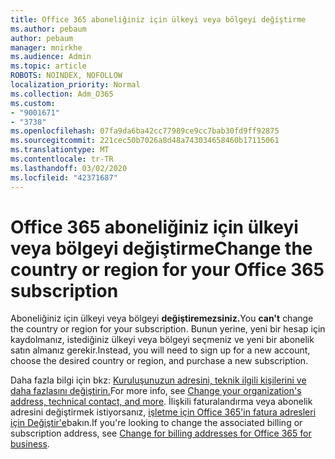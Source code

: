 ```yaml
---
title: Office 365 aboneliğiniz için ülkeyi veya bölgeyi değiştirme
ms.author: pebaum
author: pebaum
manager: mnirkhe
ms.audience: Admin
ms.topic: article
ROBOTS: NOINDEX, NOFOLLOW
localization_priority: Normal
ms.collection: Adm_O365
ms.custom:
- "9001671"
- "3738"
ms.openlocfilehash: 07fa9da6ba42cc77989ce9cc7bab30fd9ff92875
ms.sourcegitcommit: 221cec50b7026a8d48a743034658460b17115061
ms.translationtype: MT
ms.contentlocale: tr-TR
ms.lasthandoff: 03/02/2020
ms.locfileid: "42371687"
---
```

# <a name="change-the-country-or-region-for-your-office-365-subscription"></a><span data-ttu-id="b140a-102">Office 365 aboneliğiniz için ülkeyi veya bölgeyi değiştirme</span><span class="sxs-lookup"><span data-stu-id="b140a-102">Change the country or region for your Office 365 subscription</span></span>

<span data-ttu-id="b140a-103">Aboneliğiniz için ülkeyi veya bölgeyi **değiştiremezsiniz.**</span><span class="sxs-lookup"><span data-stu-id="b140a-103">You **can't** change the country or region for your subscription.</span></span> <span data-ttu-id="b140a-104">Bunun yerine, yeni bir hesap için kaydolmanız, istediğiniz ülkeyi veya bölgeyi seçmeniz ve yeni bir abonelik satın almanız gerekir.</span><span class="sxs-lookup"><span data-stu-id="b140a-104">Instead, you will need to sign up for a new account, choose the desired country or region, and purchase a new subscription.</span></span> 

<span data-ttu-id="b140a-105">Daha fazla bilgi için bkz: [Kuruluşunuzun adresini, teknik ilgili kişilerini ve daha fazlasını değiştirin.](https://docs.microsoft.com/en-us/microsoft-365/admin/manage/change-address-contact-and-more?view=o365-worldwide)</span><span class="sxs-lookup"><span data-stu-id="b140a-105">For more info, see [Change your organization's address, technical contact, and more](https://docs.microsoft.com/en-us/microsoft-365/admin/manage/change-address-contact-and-more?view=o365-worldwide).</span></span> <span data-ttu-id="b140a-106">İlişkili faturalandırma veya abonelik adresini değiştirmek istiyorsanız, [işletme için Office 365'in fatura adresleri için Değiştir'e](https://docs.microsoft.com/en-us/microsoft-365/commerce/billing-and-payments/change-your-billing-addresses?view=o365-worldwide)bakın.</span><span class="sxs-lookup"><span data-stu-id="b140a-106">If you're looking to change the associated billing or subscription address, see [Change for billing addresses for Office 365 for business](https://docs.microsoft.com/en-us/microsoft-365/commerce/billing-and-payments/change-your-billing-addresses?view=o365-worldwide).</span></span> 
